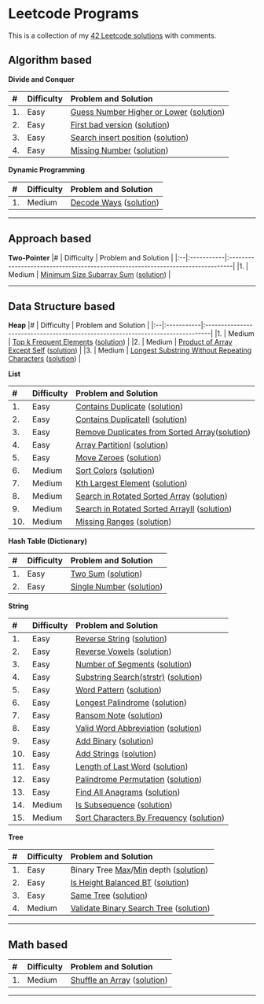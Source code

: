 Leetcode Programs
===================
This is a collection of my [42 Leetcode solutions](./) with comments.

Algorithm based
--------------------------------------------
**Divide and Conquer**

|#  | Difficulty | Problem and Solution                                                           |
|:--|:-----------|:-------------------------------------------------------------------------------|
|1. | Easy       | [Guess Number Higher or Lower](https://leetcode.com/problems/guess-number-higher-or-lower/) ([solution](./algo_dc_elem_guess_num_higher_or_lower.py))        |
|2. | Easy       | [First bad version](https://leetcode.com/problems/first-bad-version/) ([solution](./algo_dc_first_bad_version.py))  |
|3. | Easy     | [Search insert position](https://leetcode.com/problems/search-insert-position/) ([solution](./algo_dc_search_insert_position.py))                |
|4. | Easy     |  [Missing Number](https://leetcode.com/problems/missing-number/) ([solution](./algo_dc_missing_number.py))          |


**Dynamic Programming**

|#  | Difficulty | Problem and Solution                                                           |
|:--|:-----------|:-------------------------------------------------------------------------------|
|1. | Medium     | [Decode Ways](https://leetcode.com/problems/decode-ways) ([solution](./dp_decode_ways.py))        |


----------------------------------------------------------------------------------------
Approach based
--------------------------------------------
**Two-Pointer**
|#  | Difficulty | Problem and Solution                                                           |
|:--|:-----------|:-------------------------------------------------------------------------------|
|1. | Medium       | [Minimum Size Subarray Sum](https://leetcode.com/problems/minimum-size-subarray-sum/) ([solution](./ds_list_min_size_subarray_sum.py)) |





----------------------------------------------------------------------------------------
Data Structure based
--------------------------------------------
**Heap**
|#  | Difficulty | Problem and Solution                                                           |
|:--|:-----------|:-------------------------------------------------------------------------------|
|1. | Medium       | [Top k Frequent Elements](https://leetcode.com/problems/top-k-frequent-elements/) ([solution](./ds_heap_top_k_frequent_elements.py)) |
|2. | Medium       | [Product of Array Except Self](https://leetcode.com/problems/product-of-array-except-self/) ([solution](./ds_list_product_of_array_except_self.py)) |
|3. | Medium       | [Longest Substring Without Repeating Characters](https://leetcode.com/problems/longest-substring-without-repeating-characters/) ([solution](./ds_string_longest_substring_without_repeating_chs.py)) |

**List**

|#  | Difficulty | Problem and Solution                                                           |
|:--|:-----------|:-------------------------------------------------------------------------------|
|1. | Easy       | [Contains Duplicate](https://leetcode.com/problems/contains-duplicate/) ([solution](./ds_list_contains_duplicate.py)) |
|2. | Easy       | [Contains DuplicateII](https://leetcode.com/problems/contains-duplicate-ii/) ([solution](./ds_list_contains_duplicateII.py)) |
|3. | Easy       | [Remove Duplicates from Sorted Array](https://leetcode.com/problems/remove-duplicates-from-sorted-array/)([solution](./ds_list_remove_duplicates_sorted_array.py)) |
|4. | Easy       | [Array PartitionI](https://leetcode.com/problems/array-partition-i/) ([solution](./ds_list_array_partitionI.py)) |
|5. | Easy       | [Move Zeroes](https://leetcode.com/problems/move-zeroes/) ([solution](./ds_list_move_zeroes.py)) |
|6. | Medium     | [Sort Colors](https://leetcode.com/problems/sort-colors/) ([solution](./ds_list_sort_colors.py)) |
|7. | Medium     | [Kth Largest Element](https://leetcode.com/problems/kth-largest-element-in-an-array) ([solution](./ds_list_kth_largest.py)) |
|8. | Medium     | [Search in Rotated Sorted Array](https://leetcode.com/problems/search-in-rotated-sorted-array/) ([solution]()) |
|9. | Medium       | [Search in Rotated Sorted ArrayII](https://leetcode.com/problems/search-in-rotated-sorted-array-ii/) ([solution](./ds_list_search_rotated_sorted_arrayII.py)) |
|10. | Medium       | [Missing Ranges](https://leetcode.com/problems/missing-ranges/) ([solution](./ds_list_missing_ranges.py)) |




**Hash Table (Dictionary)**

|#  | Difficulty | Problem and Solution                                                           |
|:--|:-----------|:-------------------------------------------------------------------------------|
|1. | Easy       | [Two Sum](https://leetcode.com/problems/two-sum/) ([solution](./ds_hash_two_sum.py))   |
|2. | Easy       | [Single Number](https://leetcode.com/problems/single-number/) ([solution](./ds_hash_single_number.py))  |


**String**

|#  | Difficulty | Problem and Solution                                                           |
|:--|:-----------|:-------------------------------------------------------------------------------|
|1. | Easy       | [Reverse String](https://leetcode.com/problems/reverse-string/) ([solution](./ds_string_reverse.py))     |
|2. | Easy       | [Reverse Vowels](https://leetcode.com/problems/reverse-vowels-of-a-string/) ([solution](./ds_string_reverse_vowels.py))    |
|3. | Easy       | [Number of Segments](https://leetcode.com/problems/number-of-segments-in-a-string/) ([solution](./ds_string_num_segments.py))      |
|4. | Easy       | [Substring Search(strstr)](https://leetcode.com/problems/implement-strstr/) ([solution](./ds_string_strstr.py)) |
|5. | Easy       | [Word Pattern](https://leetcode.com/problems/word-pattern/) ([solution](./ds_string_word_pattern.py))           |
|6. | Easy       | [Longest Palindrome](https://leetcode.com/problems/longest-palindrome/) ([solution](./ds_string_longest_palindrome.py))|
|7. | Easy     | [Ransom Note](https://leetcode.com/problems/ransom-note/) ([solution](./ds_string_ransom_note.py))   |
|8. | Easy     | [Valid Word Abbreviation](https://leetcode.com/problems/valid-word-abbreviation/) ([solution](./ds_string_word_abbreviation.py))   |
|9. | Easy     | [Add Binary](https://leetcode.com/problems/add-binary/) ([solution](./ds_string_add_binary.py))   |
|10. | Easy     | [Add Strings](https://leetcode.com/problems/add-strings/) ([solution](./ds_string_add_strings.py))   |
|11. | Easy     | [Length of Last Word](https://leetcode.com/problems/length-of-last-word/) ([solution](./ds_string_length_last_word.py))|
|12. | Easy     | [Palindrome Permutation](https://leetcode.com/problems/palindrome-permutation/) ([solution](./ds_string_palindrome_permutation.py))|
|13. | Easy     | [Find All Anagrams](https://leetcode.com/problems/find-all-anagrams-in-a-string/) ([solution](./ds_string_find_all_anagrams.py))|
|14. | Medium     | [Is Subsequence](https://leetcode.com/problems/is-subsequence/) ([solution](./ds_string_is_subsequence.py))   |
|15. | Medium     | [Sort Characters By Frequency](https://leetcode.com/problems/sort-characters-by-frequency/) ([solution](./ds_string_sort_by_freq.py))   |


**Tree**

|#  | Difficulty | Problem and Solution                                                           |
|:--|:-----------|:-------------------------------------------------------------------------------|
|1. | Easy       | Binary Tree [Max](https://leetcode.com/problems/maximum-depth-of-binary-tree/)/[Min](https://leetcode.com/problems/minimum-depth-of-binary-tree/) depth ([solution](./ds_tree_max_min_depth.py))        |
|2. | Easy       | [Is Height Balanced BT](https://leetcode.com/problems/balanced-binary-tree/) ([solution](./ds_tree_height_balanced.py))     |
|3. | Easy       | [Same Tree](https://leetcode.com/problems/same-tree/) ([solution](./ds_tree_same_tree.py))       |
|4. | Medium     | [Validate Binary Search Tree](https://leetcode.com/problems/validate-binary-search-tree) ([solution](./ds_tree_validate_bs.py))     |

----------------------------------------------------------------------------------------
Math based
--------------------------------------------

|#  | Difficulty | Problem and Solution                                                           |
|:--|:-----------|:-------------------------------------------------------------------------------|
|1. | Medium       | [Shuffle an Array](https://leetcode.com/problems/shuffle-an-array/) ([solution](./math_shuffle.py))   |

----------------------------------------------------------------------------------------
